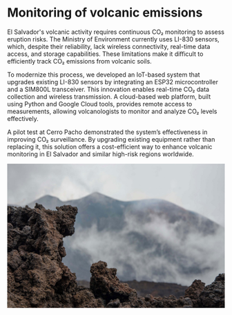 # Monitoring of volcanic emissions

El Salvador's volcanic activity requires continuous CO₂ monitoring to assess eruption risks. The Ministry of Environment currently uses LI-830 sensors, which, despite their reliability, lack wireless connectivity, real-time data access, and storage capabilities. These limitations make it difficult to efficiently track CO₂ emissions from volcanic soils.

To modernize this process, we developed an IoT-based system that upgrades existing LI-830 sensors by integrating an ESP32 microcontroller and a SIM800L transceiver. This innovation enables real-time CO₂ data collection and wireless transmission. A cloud-based web platform, built using Python and Google Cloud tools, provides remote access to measurements, allowing volcanologists to monitor and analyze CO₂ levels effectively.

A pilot test at Cerro Pacho demonstrated the system’s effectiveness in improving CO₂ surveillance. By upgrading existing equipment rather than replacing it, this solution offers a cost-efficient way to enhance volcanic monitoring in El Salvador and similar high-risk regions worldwide.

![volcano.jpg](../images_index/volcano.jpg)